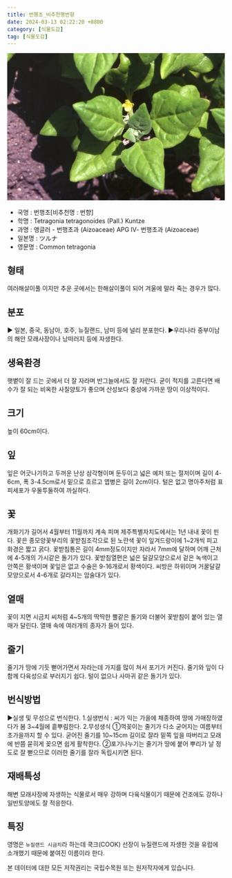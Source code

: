 ```yaml
---
title: 번행초_비추천명번향
date: 2024-03-13 02:22:20 +0800
category: [식물도감]
tag: [식물도감]
---
```




![번행초[비추천명 : 번향]](/assets/img/fileUpload/plants/basic/Aizoaceae/Tetragonia/13289/1_th2.JPG)
- 국명 : 번행초[비추천명 : 번향]
- 학명 : Tetragonia tetragonoides (Pall.) Kuntze
- 과명 : 앵글러 - 번행초과 (Aizoaceae) APG Ⅳ- 번행초과 (Aizoaceae)
- 일본명 : ツルナ
- 영문명 : Common tetragonia


## 형태
여러해살이풀 이지만 추운 곳에서는 한해살이풀이 되어 겨울에 말라 죽는 경우가 많다.
## 분포
▶ 일본, 중국, 동남아, 호주, 뉴질랜드, 남미 등에 널리 분포한다.
▶우리나라 중부이남의 해안 모래사장이나 낭떠러지 등에 자생한다.
## 생육환경
햇볕이 잘 드는 곳에서 더 잘 자라며 반그늘에서도 잘 자란다. 굳이 적지를 고른다면 배수가 잘 되는 비옥한 사질양토가 좋으며 산성보다 중성에 가까운 땅이 이상적이다.
## 크기
높이 60cm이다.
## 잎
잎은 어긋나기하고 두꺼운 난상 삼각형이며 둔두이고 넓은 예저 또는 절저이며 길이 4-6cm, 폭 3-4.5cm로서 밑으로 흐르고 엽병은 길이 2cm이다. 털은 없고 명아주처럼 표피세포가 우둘투둘하여 까실하다.
## 꽃
개화기가 길어서 4월부터 11월까지 계속 피며 제주특별자치도에서는 1년 내내 꽃이 핀다. 꽃은 종모양꽃부리의 꽃받침조각으로 된 노란색 꽃이 잎겨드랑이에 1~2개씩 피고 화경은 짧고 굵다. 꽃받침통은 길이 4mm정도이지만 자라서 7mm에 달하며 어깨 근처에 4-5개의 가시같은 돌기가 있다. 꽃받침열편은 넓은 달걀모양으로서 겉은 녹색이고 안쪽은 황색이며 꽃잎은 없고 수술은 9-16개로서 황색이다. 씨방은 하위이며 거꿀달걀모양으로서 4-6개로 갈라지는 암술대가 있다.
## 열매
꽃이 지면 시금치 씨처럼 4~5개의 딱딱한 뿔같은 돌기와 더불어 꽃받침이 붙어 있는 열매가 달린다. 열매 속에 여러개의 종자가 들어 있다.
## 줄기
줄기가 땅에 기듯 뻗어가면서 자라는데 가지를 많이 쳐서 포기가 커진다. 줄기와 잎이 다함께 다육성으로 부러지기 쉽다. 털이 없으나 사마귀 같은 돌기가 있다.
## 번식방법
▶실생 및 무성으로 번식한다. 
1.실생번식 : 씨가 익는 가을에 채종하여 땅에 가매장하였다가 봄 3~4월에 흩뿌림한다. 
2.무성생식 
①꺽꽂이는 줄기가 다소 굳어지는 여름부터 초가을까지 할 수 있다. 굳어진 줄기를 10~15cm 길이로 잘라 밑쪽 잎을 따버리고 모래에 반쯤 묻히게 꽂으면 쉽게 활착한다.
②포기나누기는 줄기가 땅에 붙어 뿌리가 날 정도로 잘 뻗으므로 이러한 줄기를 잘라 독립시키면 된다.
## 재배특성
해변 모래사장에 자생하는 식물로서 매우 강하며 다육식물이기 때문에 건조에도 강하나 일반토양에도 잘 적응한다.
## 특징
영명은 `뉴질랜드 시금치`라 하는데 쿡크(COOK) 선장이 뉴질랜드에 자생한 것을 유럽에 소개했기 때문에 붙여진 이름이라 한다.






본 데이터에 대한 모든 저작권리는 국립수목원 또는 원저작자에게 있습니다.
